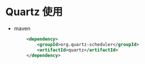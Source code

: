 # Quartz 使用

- maven

```xml
        <dependency>
            <groupId>org.quartz-scheduler</groupId>
            <artifactId>quartz</artifactId>
        </dependency>
```

